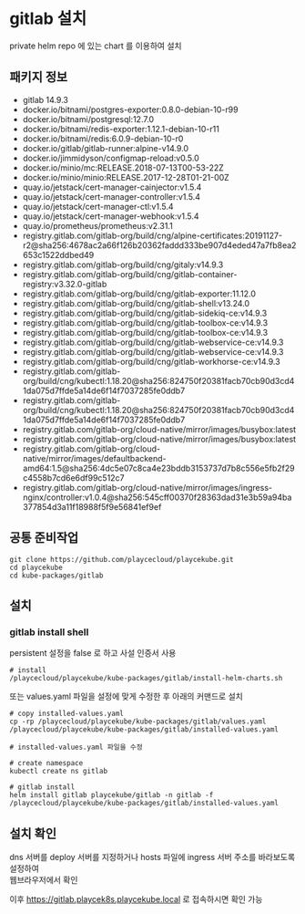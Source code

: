 # gitlab 설치

private helm repo 에 있는 chart 를 이용하여 설치

## 패키지 정보

<!-- Addons Package List Start -->
- gitlab 14.9.3
- docker.io/bitnami/postgres-exporter:0.8.0-debian-10-r99
- docker.io/bitnami/postgresql:12.7.0
- docker.io/bitnami/redis-exporter:1.12.1-debian-10-r11
- docker.io/bitnami/redis:6.0.9-debian-10-r0
- docker.io/gitlab/gitlab-runner:alpine-v14.9.0
- docker.io/jimmidyson/configmap-reload:v0.5.0
- docker.io/minio/mc:RELEASE.2018-07-13T00-53-22Z
- docker.io/minio/minio:RELEASE.2017-12-28T01-21-00Z
- quay.io/jetstack/cert-manager-cainjector:v1.5.4
- quay.io/jetstack/cert-manager-controller:v1.5.4
- quay.io/jetstack/cert-manager-ctl:v1.5.4
- quay.io/jetstack/cert-manager-webhook:v1.5.4
- quay.io/prometheus/prometheus:v2.31.1
- registry.gitlab.com/gitlab-org/build/cng/alpine-certificates:20191127-r2@sha256:4678ac2a66f126b20362faddd333be907d4eded47a7fb8ea2653c1522ddbed49
- registry.gitlab.com/gitlab-org/build/cng/gitaly:v14.9.3
- registry.gitlab.com/gitlab-org/build/cng/gitlab-container-registry:v3.32.0-gitlab
- registry.gitlab.com/gitlab-org/build/cng/gitlab-exporter:11.12.0
- registry.gitlab.com/gitlab-org/build/cng/gitlab-shell:v13.24.0
- registry.gitlab.com/gitlab-org/build/cng/gitlab-sidekiq-ce:v14.9.3
- registry.gitlab.com/gitlab-org/build/cng/gitlab-toolbox-ce:v14.9.3
- registry.gitlab.com/gitlab-org/build/cng/gitlab-toolbox-ce:v14.9.3
- registry.gitlab.com/gitlab-org/build/cng/gitlab-webservice-ce:v14.9.3
- registry.gitlab.com/gitlab-org/build/cng/gitlab-webservice-ce:v14.9.3
- registry.gitlab.com/gitlab-org/build/cng/gitlab-workhorse-ce:v14.9.3
- registry.gitlab.com/gitlab-org/build/cng/kubectl:1.18.20@sha256:824750f20381facb70cb90d3cd41da075d7ffde5a14de6f14f7037285fe0ddb7
- registry.gitlab.com/gitlab-org/build/cng/kubectl:1.18.20@sha256:824750f20381facb70cb90d3cd41da075d7ffde5a14de6f14f7037285fe0ddb7
- registry.gitlab.com/gitlab-org/cloud-native/mirror/images/busybox:latest
- registry.gitlab.com/gitlab-org/cloud-native/mirror/images/busybox:latest
- registry.gitlab.com/gitlab-org/cloud-native/mirror/images/defaultbackend-amd64:1.5@sha256:4dc5e07c8ca4e23bddb3153737d7b8c556e5fb2f29c4558b7cd6e6df99c512c7
- registry.gitlab.com/gitlab-org/cloud-native/mirror/images/ingress-nginx/controller:v1.0.4@sha256:545cff00370f28363dad31e3b59a94ba377854d3a11f18988f5f9e56841ef9ef
<!-- Addons Package List End -->

## 공통 준비작업

```ShellSession
git clone https://github.com/playcecloud/playcekube.git
cd playcekube
cd kube-packages/gitlab
```

## 설치

### gitlab install shell

persistent 설정을 false 로 하고 사설 인증서 사용

```ShellSession
# install
/playcecloud/playcekube/kube-packages/gitlab/install-helm-charts.sh
```

또는 values.yaml 파일을 설정에 맞게 수정한 후 아래의 커맨드로 설치

```ShellSession
# copy installed-values.yaml
cp -rp /playcecloud/playcekube/kube-packages/gitlab/values.yaml /playcecloud/playcekube/kube-packages/gitlab/installed-values.yaml

# installed-values.yaml 파일을 수정

# create namespace
kubectl create ns gitlab

# gitlab install
helm install gitlab playcekube/gitlab -n gitlab -f /playcecloud/playcekube/kube-packages/gitlab/installed-values.yaml
```

## 설치 확인

dns 서버를 deploy 서버를 지정하거나 hosts 파일에 ingress 서버 주소를 바라보도록 설정하여  
웹브라우저에서 확인  
  
이후 https://gitlab.playcek8s.playcekube.local 로 접속하시면 확인 가능

